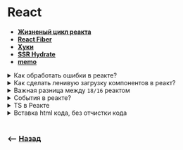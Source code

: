 # React

* **<a href="./pages/life-cycle/readme.md">Жизненый цикл реакта</a>**
* **<a href="./pages/dom-update/readme.md">React Fiber</a>**    
* **<a href="./pages/hooks/readme.md">Хуки</a>**
* **<a href="./pages/hydrate/readme.md">SSR Hydrate</a>**  
* **<a href="./pages/memo/readme.md">memo</a>**  

<details>
<summary> Как обработать ошибки в реакте?</summary>

![illustration](https://raw.githubusercontent.com/webster6667/documentation/master/documentation-data/illustrations/dd-up.svg)

🎯 `componentDidCatch`       
&emsp;&emsp; 👆 Используется для логирования ошибок, отправки их на сервер  
  
🎯 `getDerivedStateFromError`       
&emsp;&emsp; 👆 Используется для обновления состояния компонента в ответ на возникшую ошибку, или возвращают `null`, если не нужен ререндер    
  


```javascript
import React, { Component } from 'react';

class ErrorBoundary extends Component {
  constructor(props) {
    super(props);
    this.state = { hasError: false };
  }

  static getDerivedStateFromError(error) {
    return { hasError: true };
  }

  componentDidCatch(error, errorInfo) {
    console.error(error, errorInfo);
  }

  render() {
    if (this.state.hasError) {
      return <h1>Something went wrong.</h1>;
    }

    return this.props.children;
  }
}

const MyComponent = () => {
    useEffect(() => {
      setTimeout(() => {
          throw new Error('Oops!');
      }, 1000)  
    },[])
}

function App() {
    return (
        <ErrorBoundary>
            <MyComponent />
        </ErrorBoundary>
    );
}
```

![illustration](https://raw.githubusercontent.com/webster6667/documentation/master/documentation-data/illustrations/dd-down.svg)

</details>

<details>
<summary> Как сделать ленивую загрузку компонентов в реакт?</summary>

![illustration](https://raw.githubusercontent.com/webster6667/documentation/master/documentation-data/illustrations/dd-up.svg)

```typescript jsx
import React, { Suspense } from 'react';
import { BrowserRouter as Router, Route, Switch } from 'react-router-dom';

const Home = React.lazy(() => import('./Home'));
const About = React.lazy(() => import('./About'));
const Loading = () => <div>Loading...</div>;

function App() {
    return (
        <Router>
                <Switch>
                    <Route path="/home" >
                        <React.Suspense fallback={<Loading/>}>
                            <Home />
                        </React.Suspense>
                    </Route>
                    <Route path="/about" >
                        <React.Suspense fallback={<Loading/>}>
                            <About />
                        </React.Suspense>
                    </Route>
                </Switch>
        </Router>
    );
}
```

![illustration](https://raw.githubusercontent.com/webster6667/documentation/master/documentation-data/illustrations/dd-down.svg)

</details>

<details>
<summary> Важная разница между <code>18/16</code> реактом</summary>

![illustration](https://raw.githubusercontent.com/webster6667/documentation/master/documentation-data/illustrations/dd-up.svg)

🎯 Стикт мод делает лишний рендер, для того что бы проверять чистые функции        
&emsp;&emsp; 👆 Повторный заброс тех же пропсов возвращает тот же результат    
  
🎯 Батчинг      
&emsp;&emsp; 👆 `setState` идущие до ассинхронной операции обновляются в группе, без лишнего ререндера на каждое изменение стейта     
  
```typescript jsx
const [click, setClick] = useState(0)

useEffect(() => {

    (async () => {
        // Обновятся выполнив одну перерисовку   
        setClick(1);
        setClick(2);
        setClick(3);
        
        await fetch('/host')   

        // Выполнятся за след перерисовку  
        setClick(4);
        setClick(5);
        setClick(6);
    })()
    
}, [deps])
```
    

![illustration](https://raw.githubusercontent.com/webster6667/documentation/master/documentation-data/illustrations/dd-down.svg)

</details>

<details>
<summary> События в реакте?</summary>

![illustration](https://raw.githubusercontent.com/webster6667/documentation/master/documentation-data/illustrations/dd-up.svg)

Все обернуты в `synteticEvent`, для того что бы все одинаково работало во всех браузерах  

🎯 Отменить событие можно только при помощи `e.preventDefault()`, `return false` не прокатит   

![illustration](https://raw.githubusercontent.com/webster6667/documentation/master/documentation-data/illustrations/dd-down.svg)

</details>

<details>
<summary> TS в Реакте</summary>

![illustration](https://raw.githubusercontent.com/webster6667/documentation/master/documentation-data/illustrations/dd-up.svg)

<details>
<summary> <sup>⭐</sup>❓ <code>HTML</code> компоненты</summary>

---

```typescript jsx
interface MyCmpProps extends HTMLProps<HTMLElement> {
    
}

export const MyCmp: FC<MyCmpProps> = () => {
    return (<div>
        cmp
    </div>)
}
```

🎯 `HTMLAttributes`    
&emsp;&emsp; 👆 Дефолтные `html` пропсы без реактовских особенностей

🎯 `HTMLProps`    
&emsp;&emsp; 👆 Это `HTMLAttributes` с чилдренами и key и прочим



---

</details>

<details>
<summary> <sup>⭐</sup>❓ useRef</summary>

---

```typescript jsx
const htmlElementRef = useRef<HTMLElement>(null);
```

```typescript jsx
import { RefObject, useEffect, useState } from "react";

export type UseIsDOMElementOverflow = (props: {
  inputRef: RefObject<HTMLElement>;
  depsValue: any;
}) => boolean;

export const useIsHtmlElementOverflow: UseIsDOMElementOverflow = ({
  htmlRef,
  depsValue,
}) => {
  const [isInputOverflow, setIsInputOverflow] = useState(false);

  useEffect(() => {
    if (htmlRef.current) {
      setIsInputOverflow(
        htmlRef.current.scrollWidth > htmlRef.current.offsetWidth
      );
    }
  }, [depsValue]);

  return isInputOverflow;
};
```

---

</details>

<details>
<summary> <sup>⭐</sup>❓ forwardRef</summary>

---

```typescript jsx
import React, { forwardRef, ForwardedRef } from 'react';

interface MyComponentProps {
  // Your component props
}

// Define your component
const MyComponent = forwardRef<HTMLDivElement, MyComponentProps>((props, ref: ForwardedRef<HTMLDivElement>) => {
  // Use ref as a regular ref
  return <div ref={ref}>{/* Your component JSX */}</div>;
});
```

---

</details>

<details>
<summary> <sup>⭐</sup>❓ События</summary>

---

```typescript jsx
const clickHandler:React.ClickEventHandler<HTMLInputElement> = () => {
    
}

const clickHandlerClosure = (e: ClickEvent<HTMLInputElement>, num: number) => {

}

const MyCmp = () => {
    return <div onClick={(e) => clickHandlerClosure(e, 5)}>
        
    </div>
}
```

---

</details>

<details>
<summary> <code>Generic</code> для компонентов</summary>

![illustration](https://raw.githubusercontent.com/webster6667/documentation/master/documentation-data/illustrations/dd-up.svg)

```typescript jsx
interface MyCmpProps<K> {
    value: K
}

const MyCmp = <K extends string>({value}: MyCmpProps<K>) => {
    return <div onClick={(e) => clickHandlerClosure(e, 5)}>
        
    </div>
}
```

![illustration](https://raw.githubusercontent.com/webster6667/documentation/master/documentation-data/illustrations/dd-down.svg)

</details>

![illustration](https://raw.githubusercontent.com/webster6667/documentation/master/documentation-data/illustrations/dd-down.svg)

</details>

<details>
<summary> Вставка html кода, без отчистки кода</summary>

![illustration](https://raw.githubusercontent.com/webster6667/documentation/master/documentation-data/illustrations/dd-up.svg)

```typescript jsx
const htmlContent = "<p>Это HTML контент</p>";   

<Component dangerouslySetInnerHTML={{ __html: htmlContent }} />
```

<details>
<summary> <sup>⭐</sup>❓ Зачем может быть нужно?</summary>

---

Когда нужно дать пользователю сохранить в базу какую-то визуальную составляющую   
При этом важно проверять этот `html` на валидность на сервере   

---

</details>

<details>
<summary> <sup>⭐</sup>❓ Как можно обойтись?  </summary>

---

Создать структуру данных объектами(мапу), которые будет сохранят сервер, и парсить клиент, правильно отображая данные

---

</details>

![illustration](https://raw.githubusercontent.com/webster6667/documentation/master/documentation-data/illustrations/dd-down.svg)

</details>

<br>

### ⟵ **<a href="../../readme.md">Назад</a>**